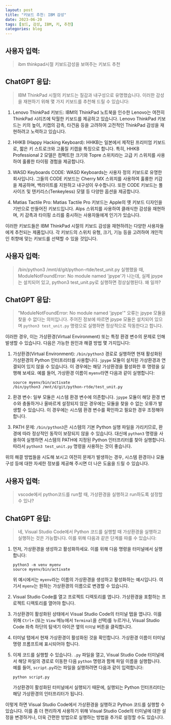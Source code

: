 ```yaml
---
layout: post
title: "키보드 추천: IBM 감성"
date: 2023-06-20
tags: [보드, 감성, IBM, 키, 추천]
categories: blog
---
```


## 사용자 입력:
> ibm thinkpad시절 키보드감성을 보여주는 키보드 추천

## ChatGPT 응답:
> IBM ThinkPad 시절의 키보드는 질감과 내구성으로 유명했습니다. 이러한 감성을 재현하기 위해 몇 가지 키보드를 추천해 드릴 수 있습니다:

1. Lenovo ThinkPad 키보드: IBM의 ThinkPad 노트북을 인수한 Lenovo는 여전히 ThinkPad 시리즈에 탁월한 키보드를 제공하고 있습니다. Lenovo ThinkPad 키보드는 키의 높이, 키캡의 감촉, 타건음 등을 고려하여 고전적인 ThinkPad 감성을 재현하려고 노력하고 있습니다.

2. HHKB (Happy Hacking Keyboard): HHKB는 일본에서 제작된 프리미엄 키보드로, 짧은 키 스트로크와 고품질 키캡을 특징으로 합니다. 특히, HHKB Professional 2 모델은 컴팩트한 크기와 Topre 스위치라는 고급 키 스위치를 사용하여 훌륭한 타이핑 경험을 제공합니다.

3. WASD Keyboards CODE: WASD Keyboards는 사용자 정의 키보드로 유명한 회사입니다. 그들의 CODE 키보드는 Cherry MX 스위치를 사용하여 훌륭한 키감을 제공하며, 백라이트를 지원하고 내구성이 우수합니다. 또한 CODE 키보드는 풀 사이즈 및 텐키리스(Tenkeyless) 모델 등 다양한 옵션을 제공합니다.

4. Matias Tactile Pro: Matias Tactile Pro 키보드는 Apple의 옛 키보드 디자인을 기반으로 만들어진 키보드입니다. Alps 스위치를 사용하여 클래식한 감성을 재현하며, 키 감촉과 타이핑 소리를 중시하는 사용자들에게 인기가 있습니다.

이러한 키보드들은 IBM ThinkPad 시절의 키보드 감성을 재현하려는 다양한 사용자들에게 추천되는 제품입니다. 각 키보드의 스위치 유형, 크기, 기능 등을 고려하여 개인적인 취향에 맞는 키보드를 선택할 수 있을 것입니다.

## 사용자 입력:
> /bin/python3 /mnt/d/git/python-rtde/test_unit.py 실행했을 때, ModuleNotFoundError: No module named 'jpype'가 나는데, 실제 jpype는 설치되어 있고, python3 test_unit.py로 실행하면 정상실행된다. 왜 일까?

## ChatGPT 응답:
> "ModuleNotFoundError: No module named 'jpype'" 오류는 jpype 모듈을 찾을 수 없다는 의미입니다. 주어진 정보에 따르면 jpype 모듈은 설치되어 있으며 `python3 test_unit.py` 명령으로 실행하면 정상적으로 작동한다고 합니다.

이러한 경우, 이는 가상환경(Virtual Environment) 또는 특정 환경 변수의 문제로 인해 발생할 수 있습니다. 다음은 가능한 원인과 해결 방법 몇 가지입니다:

1. 가상환경(Virtual Environment): `/bin/python3` 경로로 실행하면 현재 활성화된 가상환경의 Python 인터프리터를 사용합니다. `jpype` 모듈이 설치된 가상환경과 연결되어 있지 않을 수 있습니다. 이 경우에는 해당 가상환경을 활성화한 후 명령을 실행해 보세요. 예를 들어, 가상환경 이름이 `myenv`라면 다음과 같이 실행합니다:
   
   ```
   source myenv/bin/activate
   /bin/python3 /mnt/d/git/python-rtde/test_unit.py
   ```

2. 환경 변수: 일부 모듈은 시스템 환경 변수에 의존합니다. `jpype` 모듈이 해당 환경 변수와 충돌하거나 올바르게 설정되지 않은 경우에는 모듈을 찾을 수 없는 오류가 발생할 수 있습니다. 이 경우에는 시스템 환경 변수를 확인하고 필요한 경우 조정해야 합니다.

3. PATH 문제: `/bin/python3`은 시스템의 기본 Python 실행 파일을 가리키므로, 환경에 따라 정상적인 동작이 보장되지 않을 수 있습니다. 대신에 `python3` 명령을 사용하여 실행하면 시스템의 PATH에 지정된 Python 인터프리터를 찾아 실행합니다. 따라서 `python3 test_unit.py` 명령을 사용하는 것이 좋습니다.

위의 해결 방법들을 시도해 보시고 여전히 문제가 발생하는 경우, 시스템 환경이나 모듈 구성 등에 대한 자세한 정보를 제공해 주시면 더 나은 도움을 드릴 수 있습니다.

## 사용자 입력:
> vscode에서  python코드를  run할 때, 가상환경을 실행하고 run하도록 설정할 수 있나?

## ChatGPT 응답:
> 네, Visual Studio Code에서 Python 코드를 실행할 때 가상환경을 실행하고 실행하는 것은 가능합니다. 이를 위해 다음과 같은 단계를 따를 수 있습니다:

1. 먼저, 가상환경을 생성하고 활성화하세요. 이를 위해 다음 명령을 터미널에서 실행합니다:

   ```
   python3 -m venv myenv
   source myenv/bin/activate
   ```

   위 예시에서는 `myenv`라는 이름의 가상환경을 생성하고 활성화하는 예시입니다. 여기서 `myenv`는 원하는 가상환경의 이름으로 변경할 수 있습니다.

2. Visual Studio Code를 열고 프로젝트 디렉토리를 엽니다. 가상환경을 포함하는 프로젝트 디렉토리를 열어야 합니다.

3. 가상환경이 활성화된 상태에서 Visual Studio Code의 터미널 탭을 엽니다. 이를 위해 `Ctrl+` (또는 `View` 메뉴에서 `Terminal`을 선택)를 누르거나, Visual Studio Code 좌측 하단의 탐색기 아이콘 옆의 `터미널` 버튼을 클릭합니다.

4. 터미널 탭에서 현재 가상환경이 활성화된 것을 확인합니다. 가상환경 이름이 터미널 명령 프롬프트에 표시되어야 합니다.

5. 이제 코드를 실행할 수 있습니다. `.py` 파일을 열고, Visual Studio Code 터미널에서 해당 파일의 경로로 이동한 다음 `python` 명령과 함께 파일 이름을 실행합니다. 예를 들어, `script.py`라는 파일을 실행하려면 다음과 같이 입력합니다:

   ```
   python script.py
   ```

   가상환경이 활성화된 터미널에서 실행되기 때문에, 실행되는 Python 인터프리터는 해당 가상환경의 인터프리터가 됩니다.

이렇게 하면 Visual Studio Code에서 가상환경을 실행하고 Python 코드를 실행할 수 있습니다. 이를 좀 더 편리하게 사용하기 위해 Visual Studio Code의 터미널에 대한 설정을 변경하거나, 더욱 간편한 방법으로 실행하는 방법을 추가로 설정할 수도 있습니다.


